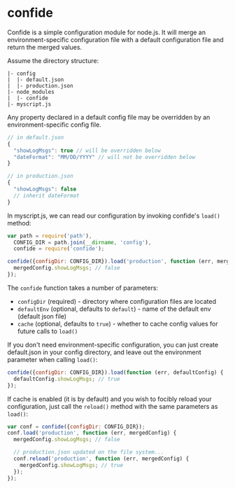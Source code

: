 # confide

Confide is a simple configuration module for node.js. It will merge an environment-specific configuration file with a default configuration file and return the merged values.

Assume the directory structure:

```
|- config
|  |- default.json
|  |- production.json
|- node_modules
|  |- confide
|- myscript.js
```

Any property declared in a default config file may be overridden by an environment-specific config file.

```javascript
// in default.json
{
  "showLogMsgs": true // will be overridden below
  "dateFormat": "MM/DD/YYYY" // will not be overridden below
}

// in production.json
{
  "showLogMsgs": false
  // inherit dateFormat
}
```

In myscript.js, we can read our configuration by invoking confide's `load()` method:

```javascript
var path = require('path'),
  CONFIG_DIR = path.join(__dirname, 'config'),
  confide = require('confide');

confide({configDir: CONFIG_DIR}).load('production', function (err, mergedConfig) {
  mergedConfig.showLogMsgs; // false
});
```

The `confide` function takes a number of parameters:

- `configDir` (required) - directory where configuration files are located
- `defaultEnv` (optional, defaults to `default`) - name of the default env (default json file)
- `cache` (optional, defaults to `true`) - whether to cache config values for future calls to `load()`

If you don't need environment-specific configuration, you can just create default.json in your config directory, and leave out the environment parameter when calling `load()`:

```javascript
confide({configDir: CONFIG_DIR}).load(function (err, defaultConfig) {
  defaultConfig.showLogMsgs; // true
});
```

If cache is enabled (it is by default) and you wish to focibly reload your configuration, just call the `reload()` method with the same parameters as `load()`:

```javascript
var conf = confide({configDir: CONFIG_DIR});
conf.load('production', function (err, mergedConfig) {
  mergedConfig.showLogMsgs; // false

  // production.json updated on the file system...
  conf.reload('production', function (err, mergedConfig) {
    mergedConfig.showLogMsgs; // true
  });
});
```
